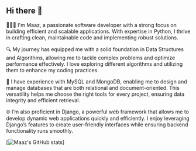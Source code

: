 ## Hi there 👋

👨🏻‍💻 I'm Maaz, a passionate software developer with a strong focus on building efficient and scalable applications. With expertise in Python, I thrive in crafting clean, maintainable code and implementing robust 
   solutions.

🔍 My journey has equipped me with a solid foundation in Data Structures and Algorithms, allowing me to tackle complex problems and optimize performance effectively. I love exploring different algorithms and 
   utilizing them to enhance my coding practices.

💾 I have experience with MySQL and MongoDB, enabling me to design and manage databases that are both relational and document-oriented. This versatility helps me choose the right tools for every project, 
   ensuring data integrity and efficient retrieval.

🌐 I’m also proficient in Django, a powerful web framework that allows me to develop dynamic web applications quickly and efficiently. I enjoy leveraging Django’s features to create user-friendly interfaces 
   while ensuring backend functionality runs smoothly.

[![Maaz's GitHub stats](https://github-readme-stats.vercel.app/api?username=0maaz-01&show_icons=true&theme=radical&hide_rank=false)]

<!--
**0maaz-01/0maaz-01** is a ✨ special_ ✨ repository because its `README.md` (this file) appears on your GitHub profile.

Here are some ideas to get you started:

- 🔭 I’m currently working on ...
- 🌱 I
- 👯 I’m looking to collaborate on ...
- 🤔 I’m looking for help with ...
- 💬 Ask me about ...
- 📫 How to reach me: ...
- 😄 Pronouns: ...
- ⚡ Fun fact: ...
-->
